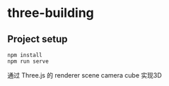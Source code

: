 # three-building

## Project setup
```
npm install
npm run serve
```

通过 Three.js 的 renderer scene camera cube 实现3D